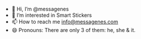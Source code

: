 - 👋 Hi, I’m @messagenes
- 👀 I’m interested in Smart Stickers
- 📫 How to reach me info@messagenes.com
- 😄 Pronouns: There are only 3 of them: he, she & it. 


<!---
messagenes/messagenes is a ✨ special ✨ repository because its `README.md` (this file) appears on your GitHub profile.
You can click the Preview link to take a look at your changes.
--->
